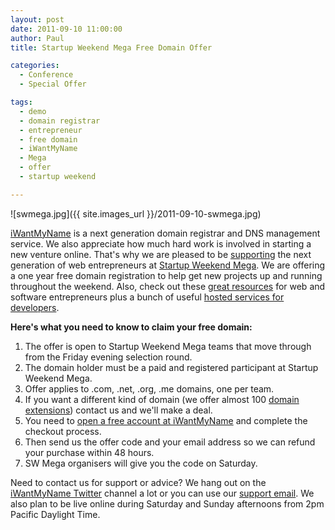 ```yaml
---
layout: post
date: 2011-09-10 11:00:00
author: Paul
title: Startup Weekend Mega Free Domain Offer 

categories:
  - Conference
  - Special Offer

tags:
  - demo
  - domain registrar
  - entrepreneur
  - free domain
  - iWantMyName
  - Mega
  - offer
  - startup weekend

---
```


![swmega.jpg]({{ site.images_url }}/2011-09-10-swmega.jpg)

[iWantMyName](https://iwantmyname.com/) is a next generation domain registrar and DNS management service. We also appreciate how much hard work is involved in starting a new venture online. That's why we are pleased to be [supporting](https://iwantmyname.com/blog/2011/08/startup-weekend-science.html) the next generation of web entrepreneurs at [Startup Weekend Mega](http://mega.startupweekend.org/). We are offering a one year free domain registration to help get new projects up and running throughout the weekend. Also, check out these [great resources](https://iwantmyname.com/blog/2011/03/startup-weekend-resources.html) for web and software entrepreneurs plus a bunch of useful [hosted services for developers](https://iwantmyname.com/blog/2011/06/14-new-hosting-services-applications-for-your-domains.html).

**Here's what you need to know to claim your free domain:**

1. The offer is open to Startup Weekend Mega teams that move through from the Friday evening selection round.
2. The domain holder must be a paid and registered participant at Startup Weekend Mega.
3. Offer applies to .com, .net, .org, .me domains, one per team.
4. If you want a different kind of domain (we offer almost 100 [domain extensions](https://iwantmyname.com/domains/domain-name-registration-list-of-extensions)) contact us and we'll make a deal.
5. You need to [open a free account at iWantMyName](https://iwantmyname.com/signin) and complete the checkout process.
6. Then send us the offer code and your email address so we can refund your purchase within 48 hours.
7. SW Mega organisers will give you the code on Saturday.

Need to contact us for support or advice? We hang out on the [iWantMyName Twitter](https://twitter.com/#%21/iWantMyName) channel a lot or you can use our [support email](https://iwantmyname.com/support). We also plan to be live online during Saturday and Sunday afternoons from 2pm Pacific Daylight Time.
